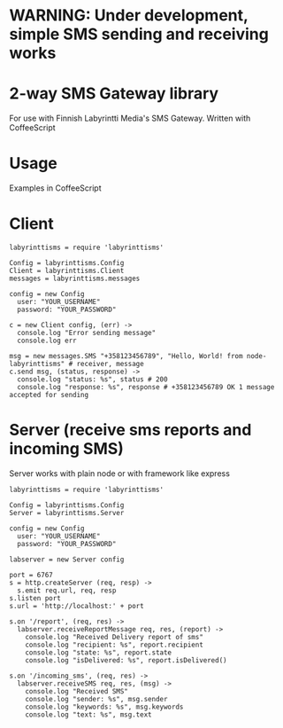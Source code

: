 WARNING: Under development, simple SMS sending and receiving works
==================================================================

2-way SMS Gateway library
=========================

For use with Finnish Labyrintti Media's SMS Gateway.
Written with CoffeeScript

Usage
=====

Examples in CoffeeScript

Client
======

    labyrinttisms = require 'labyrinttisms'

    Config = labyrinttisms.Config
    Client = labyrinttisms.Client
    messages = labyrinttisms.messages

    config = new Config
      user: "YOUR_USERNAME"
      password: "YOUR_PASSWORD"
 
    c = new Client config, (err) ->
      console.log "Error sending message"
      console.log err

    msg = new messages.SMS "+358123456789", "Hello, World! from node-labyrinttisms" # receiver, message
    c.send msg, (status, response) ->
      console.log "status: %s", status # 200
      console.log "response: %s", response # +358123456789 OK 1 message accepted for sending

Server (receive sms reports and incoming SMS)
=============================================

Server works with plain node or with framework like express


    labyrinttisms = require 'labyrinttisms'

    Config = labyrinttisms.Config
    Server = labyrinttisms.Server

    config = new Config
      user: "YOUR_USERNAME"
      password: "YOUR_PASSWORD"

    labserver = new Server config

    port = 6767
    s = http.createServer (req, resp) ->
      s.emit req.url, req, resp    
    s.listen port
    s.url = 'http://localhost:' + port

    s.on '/report', (req, res) ->
      labserver.receiveReportMessage req, res, (report) ->
        console.log "Received Delivery report of sms"
        console.log "recipient: %s", report.recipient
        console.log "state: %s", report.state    
        console.log "isDelivered: %s", report.isDelivered()
    
    s.on '/incoming_sms', (req, res) ->
      labserver.receiveSMS req, res, (msg) ->
        console.log "Received SMS"
        console.log "sender: %s", msg.sender
        console.log "keywords: %s", msg.keywords
        console.log "text: %s", msg.text
        
